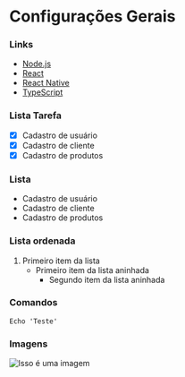 # Configurações Gerais 

### Links

- [Node.js](https://nodejs.org/en/)
- [React](https://pt-br.reactjs.org/)
- [React Native](https://reactnative.dev/)
- [TypeScript](https://www.typescriptlang.org/)

### Lista Tarefa

- [x] Cadastro de usuário
- [x] Cadastro de cliente
- [x] Cadastro de produtos

### Lista

- Cadastro de usuário
- Cadastro de cliente
- Cadastro de produtos

### Lista ordenada

1. Primeiro item da lista
     - Primeiro item da lista aninhada
       - Segundo item da lista aninhada

### Comandos
```
Echo 'Teste'
```

### Imagens
![Isso é uma imagem](https://www.google.com/url?sa=i&url=https%3A%2F%2Finfoluck.com.br%2Fempresa&psig=AOvVaw072ArTYsZuRHJiNyCYK1Qs&ust=1636049841378000&source=images&cd=vfe&ved=0CAgQjRxqFwoTCJjuwODm_PMCFQAAAAAdAAAAABAa)



